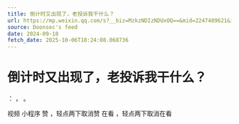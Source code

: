 ```yaml
---
title: 倒计时又出现了，老投诉我干什么？
url: https://mp.weixin.qq.com/s?__biz=MzkzNDIzNDUxOQ==&mid=2247489621&idx=4&sn=011b621a42e848224df8bbdf6252ec5e
source: Doonsec's feed
date: 2024-09-18
fetch_date: 2025-10-06T18:24:08.068736
---
```


# 倒计时又出现了，老投诉我干什么？

：
，
。

视频
小程序
赞
，轻点两下取消赞
在看
，轻点两下取消在看